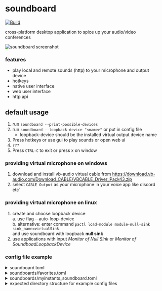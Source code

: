 # soundboard

[![Build](https://github.com/gamebooster/soundboard/workflows/Build/badge.svg)](https://github.com/gamebooster/soundboard/actions?query=workflow%3ABuild)

cross-platform desktop application to spice up your audio/video conferences


![soundboard screenshot](https://i.imgur.com/5OBElu2.png)

### features

* play local and remote sounds (http) to your microphone and output device
* hotkeys
* native user interface
* web user interface
* http api

## default usage

1. run `soundboard --print-possible-devices`
2. run `soundboard --loopback-device "<name>"` or put in config file
    * loopback-device should be the installed virtual output device name
3. Press hotkeys or use gui to play sounds or open web ui
4. `???`
5. Press `CTRL-C` to exit or press x on window

### providing virtual microphone on windows

1. download and install vb-audio virtual cable from https://download.vb-audio.com/Download_CABLE/VBCABLE_Driver_Pack43.zip
2. select `CABLE Output` as your microphone in your voice app like discord etc`

### providing virtual microphone on linux 
1. create and choose loopback device   
    a. use flag --auto-loop-device   
    b. alternative: enter command `pactl load-module module-null-sink sink_name=virtualSink`   
    and use soundboard with loopback **null sink**
3. use applications with input *Monitor of Null Sink* or *Monitor of SoundboadLoopbackDevice*

### config file example


<details>
  <summary>soundboard.toml</summary>

````
# input_device = "Mikrofonarray (Realtek High Definition Audio(SST))" # optional else default device
# output_device = "Speaker/HP (Realtek High Definition Audio(SST))" # optional else default device
loopback_device = "CABLE Input (VB-Audio Virtual Cable)" # required: change to your virtual loopback output

stop_hotkey = "ALT-S" # stop all sound
http_server = true # api and webui; 3030 is the default port
no_gui = false # no native gui
````
</details>


<details>
  <summary>soundboards/favorites.toml</summary>

````
name = 'favorites'
position = 0

[[sound]]
name = 'Nicht so tief, Rüdiger!'
path = 'nicht-so-tief-rudiger.mp3'
hotkey = 'CTRL-P'
````
</details>


<details>
  <summary>soundboards/myinstants_soundboard.toml</summary>

````
name = "Myinstants.com"

[[sound]]
name="Sad Trombone"
path="https://www.myinstants.com//media/sounds/sadtrombone.swf.mp3"

[[sound]]
name="Dramatic Chipmunk"
path="https://www.myinstants.com//media/sounds/dramatic.swf.mp3"
````
</details>

<details>
  <summary>expected directory structure for example config files</summary>

````
soundboard{.exe}
soundboard.toml
soundboards/
  favorites/
    nicht-so-tief-rudiger.mp3
  favorites.toml
  myinstants_soundboard.toml
````
</details>
